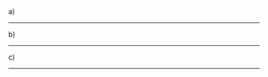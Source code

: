 a) 


---------------------------------------------------------------------------

b)


---------------------------------------------------------------------------------

c)

----------------------------------------------------------------------------------





